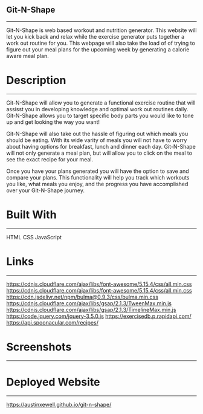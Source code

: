 ## Git-N-Shape
--------------------
Git-N-Shape is web based workout and nutrition generator. This website will let you kick back and relax while the exercise generator puts together a work out routine for you. This webpage will also take the load of of trying to figure out your meal plans for the upcoming week by generating a calorie aware meal plan.

# Description
---------------
Git-N-Shape will allow you to generate a functional exercise routine that will assisst you in developing knowledge and optimal work out routines daily. Git-N-Shape allows you to target specific body parts you would like to tone up and get looking the way you want! 

Git-N-Shape will also take out the hassle of figuring out which meals you should be eating. With its wide varity of meals you will not have to worry about having options for breakfast, lunch and dinner each day. Git-N-Shape will not only generate a meal plan, but will allow you to click on the meal to see the exact recipe for your meal.

Once you have your plans generated you will have the option to save and compare your plans. This functionality will help you track which workouts you like, what meals you enjoy, and the progress you have accomplished over your Git-N-Shape journey.

# Built With
--------------
HTML
CSS
JavaScript

# Links
------------
https://cdnjs.cloudflare.com/ajax/libs/font-awesome/5.15.4/css/all.min.css
https://cdnjs.cloudflare.com/ajax/libs/font-awesome/5.15.4/css/all.min.css
https://cdn.jsdelivr.net/npm/bulma@0.9.3/css/bulma.min.css
https://cdnjs.cloudflare.com/ajax/libs/gsap/2.1.3/TweenMax.min.js
https://cdnjs.cloudflare.com/ajax/libs/gsap/2.1.3/TimelineMax.min.js
https://code.jquery.com/jquery-3.5.0.js
https://exercisedb.p.rapidapi.com/
https://api.spoonacular.com/recipes/

# Screenshots
------------------


# Deployed Website
---------------------
https://austinxewell.github.io/git-n-shape/
